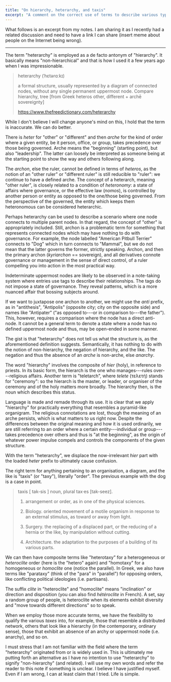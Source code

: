 ```yaml
---
title: "On hierarchy, heterarchy, and taxis"
excerpt: "A comment on the correct use of terms to describe various types of order or arrangement."
---
```


What follows is an excerpt from my notes.  I am sharing it as I recently
had a related discussion and need to have a link I can share (insert
meme about people on the Internet being wrong).

* * *

The term "heterarchy" is employed as a de facto antonym of "hierarchy".
It basically means "non-hierarchical" and that is how I used it a few
years ago when I was impressionable.

> heterarchy (ˈhɛtərɑːkɪ)
>
> a formal structure, usually represented by a diagram of connected
> nodes, without any single permanent uppermost node. Compare hierarchy,
> tree [from Greek heteros other, different + archē sovereignty]
>
> <https://www.thefreedictionary.com/heterarchy>

While I don't believe I will change anyone's mind on this, I hold that
the term is inaccurate.  We can do better.

There is *heter* for "other" or "different" and then *arche* for the
kind of order where a given entity, be it person, office, or group,
takes precedence over those being governed.  Arche means the "beginning"
(starting point), but also "leadership".  The latter can loosely be
interpreted as someone being at the starting point to show the way and
others following along.

The *archon*, else the ruler, cannot be defined in terms of *heteros*,
as the notion of an "other ruler" or "different ruler" is still
reducible to "ruler": we continue to have a defined arche.  The concept
of a heterarch, meaning "other ruler", is closely related to a condition
of *heteronomy*: a state of affairs where governance, or the effective
law (*nomos*), is controlled by another person or entity as opposed to
the one/those being governed.  From the perspective of the governed, the
entity which keeps them heteronomous can be considered heterarchic.

Perhaps heterarchy can be used to describe a scenario where one node
connects to multiple parent nodes.  In that regard, the concept of
"other" is appropriately included.  Still, archon is a problematic term
for something that represents connected nodes which may have nothing to
do with governance.  For example, the node labelled "American Pitbull
Terrier" connects to "Dog" which in turn connects to "Mammal", but we do
not mean that the latter governs the former, strictly speaking.  Archon,
and then the primary archon (*kyriarchon* == sovereign), and all
derivatives connote governance or management in the sense of direct
control, of a ruler compelling you into action in the most practical
way.

Indeterminate uppermost nodes are likely to be observed in a note-taking
system where entries use tags to describe their relationships.  The tags
do not impose a state of governance.  They reveal patterns, which is a
more nuanced affair that bossing subjects around.

If we want to juxtapose one archon to another, we might use the *anti*
prefix, as in "antithesis", "Antipolis" (opposite city; city on the
opposite side) and names like "Antipater" ("as opposed to---or in
comparison to---the father").  This, however, requires a comparison
where the node has a direct anti-node.  It cannot be a general term to
denote a state where a node has no defined uppermost node and thus, may
be open-ended in some manner.

The gist is that "heterarchy" does not tell us what the structure is, as
the aforementioned definition suggests.  Semantically, it has nothing to
do with the notion of non-hierarchy, the negation of hierarchy, and the
like.  The negation and thus the absence of an *arche* is non-arche,
else *anarchy*.

The word "hierarchy" involves the composite of *hier* (holy), in
reference to priests.  In its basic form, the hierarch is the one who
manages---rules over---religious affairs.  Another term is "teletarch",
where *telete* (τελετή) stands for "ceremony": so the hierarch is the
master, or leader, or organiser of the ceremony and of the holy matters
more broadly.  The hierarchy then, is the noun which describes this
status.

Language is made and remade through its use.  It is clear that we apply
"hierarchy" for practically everything that resembles a pyramid-like
organigram.  The religious connotations are lost, though the meaning of
an arche persists, which is what matters to us right now.  Despite the
differences between the original meaning and how it is used ordinarily,
we are still referring to an order where a certain entity---individual
or group---takes precedence over others and thus is "at the beginning",
as the origin of whatever power impulse compels and controls the
components of the given structure.

With the term "heterarchy", we displace the now-irrelevant *hier* part
with the loaded *heter* prefix to ultimately cause confusion.

The right term for anything pertaining to an organisation, a diagram,
and the like is "taxis" (or "taxy"), literally "order".  The previous
example with the dog is a case in point.

> taxis [ tak-sis ] noun, plural tax·es [tak-seez].
>
> 1.  arrangement or order, as in one of the physical sciences.
>
> 2.  Biology. oriented movement of a motile organism in response to an
>     external stimulus, as toward or away from light.
>
> 3.  Surgery. the replacing of a displaced part, or the reducing of a
>     hernia or the like, by manipulation without cutting.
>
> 4.  Architecture. the adaptation to the purposes of a building of its
>     various parts.

We can then have composite terms like "heterotaxy" for a heterogeneous
or *heteroclite* order (here is the "hetero" again) and "homotaxy" for a
homogeneous or *homoclite* one (notice the parallel).  In Greek, we also
have terms like "parataxy" (think of the "para" in "parallel") for
opposing orders, like conflicting political ideologies (i.e. partisans).

The suffix *clite* in "heteroclite" and "homoclite" means "inclination"
or direction and disposition (you can also find *hétéroclite* in
French).  A set, say a random group of people, is heteroclite when its
elements exhibit diversity and "move towards different directions" so to
speak.

When we employ those more accurate terms, we have the flexibility to
qualify the various *taxes* into, for example, those that resemble a
distributed network, others that look like a hierarchy (in the
contemporary, ordinary sense), those that exhibit an absence of an archy
or uppermost node (i.e. anarchy), and so on.

I must stress that I am not familiar with the field where the term
"heterarchy" originated from or is widely used in.  This is ultimately
me putting forth an alternative as I have no intention to use
"heterarchy" to signify "non-hierarchy" (and related).  I will use my
own words and refer the reader to this note if something is unclear.  I
believe I have justified myself.  Even if I am wrong, I can at least
claim that I tried.  Life is simple.
